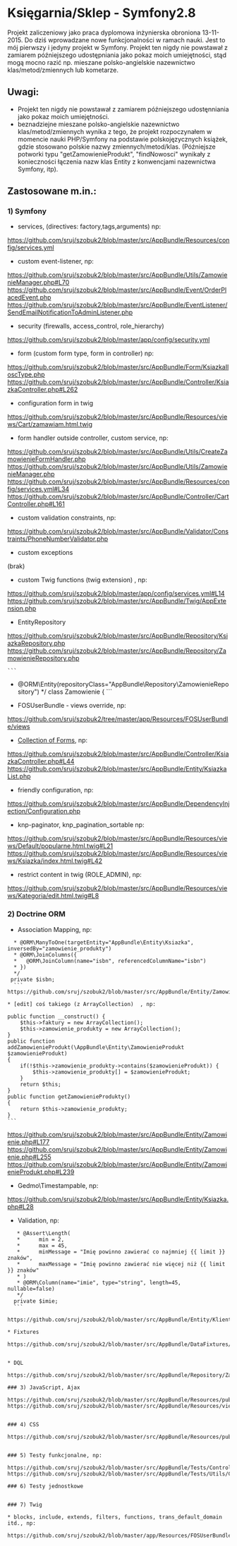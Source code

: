 Księgarnia/Sklep - Symfony2.8
========================

Projekt zaliczeniowy jako praca dyplomowa inżynierska obroniona 13-11-2015. Do dziś wprowadzane nowe funkcjonalności w ramach nauki. Jest to mój pierwszy i jedyny projekt w Symfony. Projekt ten nigdy nie powstawał z zamiarem późniejszego udostępniania jako pokaz moich umiejętności, stąd mogą mocno razić np. mieszane polsko-angielskie nazewnictwo klas/metod/zmiennych lub kometarze.

Uwagi:
----------------------------------
- Projekt ten nigdy nie powstawał z zamiarem późniejszego udostęnniania jako pokaz moich umiejętności.
- beznadziejne mieszane polsko-angielskie nazewnictwo klas/metod/zmiennych wynika z tego, że projekt rozpoczynałem w momencie nauki PHP/Symfony na podstawie polskojęzycznych książek, gdzie stosowano polskie nazwy zmiennych/metod/klas. (Późniejsze potworki typu "getZamowienieProdukt", "findNowosci" wynikały z konieczności łączenia nazw klas Entity z konwencjami nazewnictwa Symfony, itp). 

Zastosowane m.in.:
----------------------------------

### 1) Symfony

  * services, (directives: factory,tags,arguments) np:
  
  https://github.com/sruj/szobuk2/blob/master/src/AppBundle/Resources/config/services.yml

  * custom event-listener, np:
  
  https://github.com/sruj/szobuk2/blob/master/src/AppBundle/Utils/ZamowienieManager.php#L70
  https://github.com/sruj/szobuk2/blob/master/src/AppBundle/Event/OrderPlacedEvent.php
  https://github.com/sruj/szobuk2/blob/master/src/AppBundle/EventListener/SendEmailNotificationToAdminListener.php
  
  * security (firewalls, access_control, role_hierarchy)
  
  https://github.com/sruj/szobuk2/blob/master/app/config/security.yml
    

  * form (custom form type, form in controller) np:
  
  https://github.com/sruj/szobuk2/blob/master/src/AppBundle/Form/KsiazkaIloscType.php
  https://github.com/sruj/szobuk2/blob/master/src/AppBundle/Controller/KsiazkaController.php#L262
  
  * configuration form in twig
  
  https://github.com/sruj/szobuk2/blob/master/src/AppBundle/Resources/views/Cart/zamawiam.html.twig

  * form handler outside controller, custom service,  np:
  
  https://github.com/sruj/szobuk2/blob/master/src/AppBundle/Utils/CreateZamowienieFormHandler.php
  https://github.com/sruj/szobuk2/blob/master/src/AppBundle/Utils/ZamowienieManager.php
  https://github.com/sruj/szobuk2/blob/master/src/AppBundle/Resources/config/services.yml#L34
  https://github.com/sruj/szobuk2/blob/master/src/AppBundle/Controller/CartController.php#L161


  * custom validation constraints, np:
  
  https://github.com/sruj/szobuk2/blob/master/src/AppBundle/Validator/Constraints/PhoneNumberValidator.php
  
  * custom exceptions
  
  (brak)

  

  * custom Twig functions (twig extension) , np:
  
  https://github.com/sruj/szobuk2/blob/master/app/config/services.yml#L14
  https://github.com/sruj/szobuk2/blob/master/src/AppBundle/Twig/AppExtension.php
  
 
  * EntityRepository
  
  https://github.com/sruj/szobuk2/blob/master/src/AppBundle/Repository/KsiazkaRepository.php
  https://github.com/sruj/szobuk2/blob/master/src/AppBundle/Repository/ZamowienieRepository.php
  
    ```
   * @ORM\Entity(repositoryClass="AppBundle\Repository\ZamowienieRepository")
   */
   class Zamowienie
   {
    ```

  * FOSUserBundle - views override, np:
  
  https://github.com/sruj/szobuk2/tree/master/app/Resources/FOSUserBundle/views
  
  * [Collection of Forms](https://symfony.com/doc/current/form/form_collections.html), np:
  
  https://github.com/sruj/szobuk2/blob/master/src/AppBundle/Controller/KsiazkaController.php#L44
  https://github.com/sruj/szobuk2/blob/master/src/AppBundle/Entity/KsiazkaList.php
  
  

  * friendly configuration, np:
  
  https://github.com/sruj/szobuk2/blob/master/src/AppBundle/DependencyInjection/Configuration.php

  * knp-paginator, knp_pagination_sortable np:
  
  https://github.com/sruj/szobuk2/blob/master/src/AppBundle/Resources/views/Default/popularne.html.twig#L21
  https://github.com/sruj/szobuk2/blob/master/src/AppBundle/Resources/views/Ksiazka/index.html.twig#L42
  
  * restrict content in twig (ROLE_ADMIN), np:
  
  https://github.com/sruj/szobuk2/blob/master/src/AppBundle/Resources/views/Kategoria/edit.html.twig#L8

### 2) Doctrine ORM

  * Association Mapping, np:
  
   ```
     * @ORM\ManyToOne(targetEntity="AppBundle\Entity\Ksiazka", inversedBy="zamowienie_produkty")
     * @ORM\JoinColumns({
     *   @ORM\JoinColumn(name="isbn", referencedColumnName="isbn")
     * })
     */
    private $isbn;
     ```
  https://github.com/sruj/szobuk2/blob/master/src/AppBundle/Entity/ZamowienieProdukt.php#L63  
  
  * [edit] coś takiego (z ArrayCollection)  , np:
  
  ```
    public function __construct() {
        $this->faktury = new ArrayCollection();
        $this->zamowienie_produkty = new ArrayCollection();
    }  
    public function addZamowienieProdukt(\AppBundle\Entity\ZamowienieProdukt $zamowienieProdukt)
    {
        if(!$this->zamowienie_produkty->contains($zamowienieProdukt)) {
            $this->zamowienie_produkty[] = $zamowienieProdukt;
        }
        return $this;
    }
    public function getZamowienieProdukty()
    {
        return $this->zamowienie_produkty;
    }
    ```

  https://github.com/sruj/szobuk2/blob/master/src/AppBundle/Entity/Zamowienie.php#L177
  https://github.com/sruj/szobuk2/blob/master/src/AppBundle/Entity/Zamowienie.php#L255
  https://github.com/sruj/szobuk2/blob/master/src/AppBundle/Entity/ZamowienieProdukt.php#L239
  
  * Gedmo\Timestampable, np:
  
  https://github.com/sruj/szobuk2/blob/master/src/AppBundle/Entity/Ksiazka.php#L28

  
  * Validation, np:
  
  ```
     * @Assert\Length(
     *      min = 2,
     *      max = 45,
     *      minMessage = "Imię powinno zawierać co najmniej {{ limit }} znaków",
     *      maxMessage = "Imię powinno zawierać nie więcej niż {{ limit }} znaków"
     * )
     * @ORM\Column(name="imie", type="string", length=45, nullable=false)
     */
    private $imie;
    ```
    
  https://github.com/sruj/szobuk2/blob/master/src/AppBundle/Entity/Klient.php#L25
  
  * Fixtures
  
  https://github.com/sruj/szobuk2/blob/master/src/AppBundle/DataFixtures/ORM/LoadKategoriaData.php
  

  * DQL
  
  https://github.com/sruj/szobuk2/blob/master/src/AppBundle/Repository/ZamowienieRepository.php
  
### 3) JavaScript, Ajax

https://github.com/sruj/szobuk2/blob/master/src/AppBundle/Resources/public/js/aktualizacjaKoszyka.js
https://github.com/sruj/szobuk2/blob/master/src/AppBundle/Resources/views/Cart/cartmenu.html.twig#L58


### 4) CSS

https://github.com/sruj/szobuk2/blob/master/src/AppBundle/Resources/public/css/style.css


### 5) Testy funkcjonalne, np:

https://github.com/sruj/szobuk2/blob/master/src/AppBundle/Tests/Controller/ZarzadcaControllerTest.php
https://github.com/sruj/szobuk2/blob/master/src/AppBundle/Tests/Utils/ColumnSortChecker.php

### 6) Testy jednostkowe


### 7) Twig

  * blocks, include, extends, filters, functions, trans_default_domain itd., np:
  
  https://github.com/sruj/szobuk2/blob/master/app/Resources/FOSUserBundle/views/Registration/confirmed.html.twig



